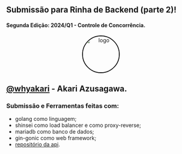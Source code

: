 ## Submissão para Rinha de Backend (parte 2)! 
#### Segunda Edição: 2024/Q1 - Controle de Concorrência.

<div align="center">
   <img src="https://github.com/whyakari/rinha-de-backend-v2/assets/58480908/952f6512-7a8f-45d5-ab01-9505c32f1890" style="width: 96px; border-radius: 100%; border: 2px solid #000;" alt="logo">
</div>

## [@whyakari](https://t.me/whyakari) - Akari Azusagawa.

### Submissão e Ferramentas feitas com:
- golang como linguagem;
- shinsei como load balancer e como proxy-reverse;
- mariadb como banco de dados;
- gin-gonic como web framework;
- [repositório da api](https://github.com/whyakari/rinha-de-backend-v2).

